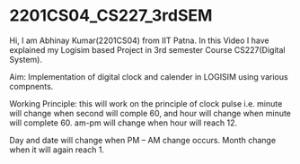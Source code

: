 # 2201CS04_CS227_3rdSEM

Hi, I am Abhinay Kumar(2201CS04) from IIT Patna. In this Video I have explained my Logisim based Project in 3rd semester Course CS227(Digital System).

Aim: Implementation of digital clock and calender in LOGISIM using various compnents.

Working Principle: this will work on the principle of clock pulse i.e. minute will change when second will comple 60, and hour will change when minute will complete 60. am-pm will change when hour will reach 12.

Day and date will change when PM – AM change occurs. Month change when it will again reach 1.
